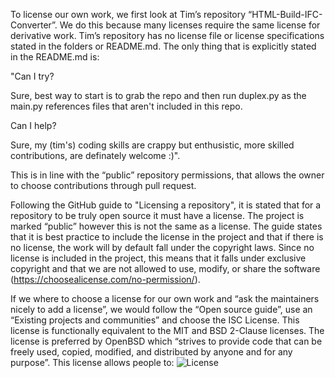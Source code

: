To license our own work, we first look at Tim’s repository “HTML-Build-IFC-Converter”. We do this because many licenses require the same license for derivative work. Tim’s repository has no license file or license specifications stated in the folders or README.md. The only thing that is explicitly stated in the README.md is:  

"Can I try? 

Sure, best way to start is to grab the repo and then run duplex.py as the main.py references files that aren't included in this repo. 

Can I help? 

Sure, my (tim's) coding skills are crappy but enthusistic, more skilled contributions, are definately welcome :)". 

This is in line with the “public” repository permissions, that allows the owner to choose contributions through pull request.   

Following the GitHub guide to "Licensing a repository", it is stated that for a repository to be truly open source it must have a license. The project is marked “public” however this is not the same as a license. The guide states that it is best practice to include the license in the project and that if there is no license, the work will by default fall under the copyright laws. Since no license is included in the project, this means that it falls under exclusive copyright and that we are not allowed to use, modify, or share the software (https://choosealicense.com/no-permission/).  

 

If we where to choose a license for our own work and “ask the maintainers nicely to add a license”, we would follow the “Open source guide”, use an “Existing projects and communities” and choose the ISC License. This license is functionally equivalent to the MIT and BSD 2-Clause licenses. The license is preferred by OpenBSD which “strives to provide code that can be freely used, copied, modified, and distributed by anyone and for any purpose”. This license allows people to: 
![License](https://user-images.githubusercontent.com/112407123/196030570-363cf750-4932-442b-aa4a-c6400fee45a9.PNG)
